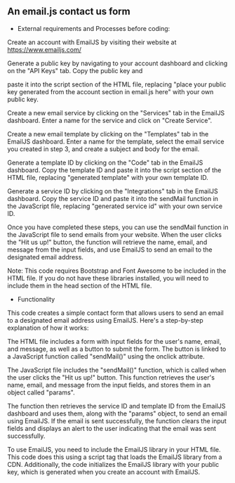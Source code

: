 ## An email.js contact us form

* External requirements and Processes before coding:

Create an account with EmailJS by visiting their website at https://www.emailjs.com/

Generate a public key by navigating to your account dashboard and clicking on the "API Keys" tab. Copy the public key and 

paste it into the script section of the HTML file, replacing "place your public key generated from the account section in email.js here" with your own public key.

Create a new email service by clicking on the "Services" tab in the EmailJS dashboard. Enter a name for the service and click on "Create Service".

Create a new email template by clicking on the "Templates" tab in the EmailJS dashboard. Enter a name for the template, select the email service you created in step 3, and create a subject and body for the email.

Generate a template ID by clicking on the "Code" tab in the EmailJS dashboard. Copy the template ID and paste it into the script section of the HTML file, replacing "generated template" with your own template ID.

Generate a service ID by clicking on the "Integrations" tab in the EmailJS dashboard. Copy the service ID and paste it into the sendMail function in the JavaScript file, replacing "generated service id" with your own service ID.

Once you have completed these steps, you can use the sendMail function in the JavaScript file to send emails from your website. When the user clicks the "Hit us up!" button, the function will retrieve the name, email, and message from the input fields, and use EmailJS to send an email to the designated email address.

Note: This code requires Bootstrap and Font Awesome to be included in the HTML file. If you do not have these libraries installed, you will need to include them in the head section of the HTML file.

* Functionality

This code creates a simple contact form that allows users to send an email to a designated email address using EmailJS. Here's a step-by-step explanation of how it works:

The HTML file includes a form with input fields for the user's name, email, and message, as well as a button to submit the form. The button is linked to a JavaScript function called "sendMail()" using the onclick attribute.

The JavaScript file includes the "sendMail()" function, which is called when the user clicks the "Hit us up!" button. This function retrieves the user's name, email, and message from the input fields, and stores them in an object called "params".

The function then retrieves the service ID and template ID from the EmailJS dashboard and uses them, along with the "params" object, to send an email using EmailJS. If the email is sent successfully, the function clears the input fields and displays an alert to the user indicating that the email was sent successfully.

To use EmailJS, you need to include the EmailJS library in your HTML file. This code does this using a script tag that loads the EmailJS library from a CDN. Additionally, the code initializes the EmailJS library with your public key, which is generated when you create an account with EmailJS.